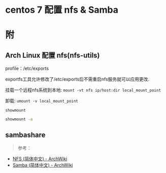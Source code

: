 # centos 7 配置 nfs & Samba


# 附

## Arch Linux 配置 nfs(nfs-utils)

profile：/etc/exports

exportfs工具允许修改了/etc/exports后不需重启nfs服务就可以应用更改.

挂载一个远程nfs系统到本地: `mount -vt nfs ip/host:dir local_mount_point`

卸载: `umount -v local_mount_point`

`showmount`

```Bash
showmount -a
```


## sambashare

> 参考：

+ [NFS (简体中文) - ArchWiki][nfs]
+ [Samba (简体中文) - ArchWiki][samba]

[nfs]: https://wiki.configlinux.org/index.php/Nfs_(%E7%AE%80%E4%BD%93%E4%B8%AD%E6%96%87)
[samba]: https://wiki.configlinux.org/index.php/Samba_(%E7%AE%80%E4%BD%93%E4%B8%AD%E6%96%87)
